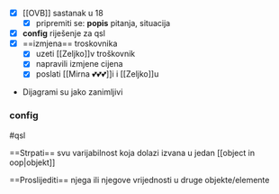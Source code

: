 
- [x] [[OVB]] sastanak u 18
    - [x] pripremiti se: **popis** pitanja, situacija 
- [x] **config** riješenje za qsl
- [x] ==izmjena== troskovnika
    - [x] uzeti [[Zeljko]]v troškovnik 
    - [x] napravili izmjene cijena
    - [x] poslati [[Mirna 💕💕💕]]i i [[Zeljko]]u

- Dijagrami su jako zanimljivi 
### **config**
#qsl

==Strpati== svu varijabilnost koja dolazi izvana u jedan [[object in oop|objekt]]

==Proslijediti== njega ili njegove vrijednosti u druge objekte/elemente
